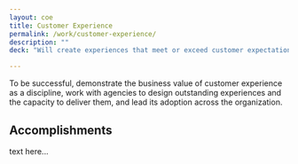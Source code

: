 ```yaml
---
layout: coe
title: Customer Experience
permalink: /work/customer-experience/
description: ""
deck: "Will create experiences that meet or exceed customer expectations."

---
```


To be successful, demonstrate the business value of customer experience as a discipline, work with agencies to design outstanding experiences and the capacity to deliver them, and lead its adoption across the organization.

## Accomplishments
text here...

